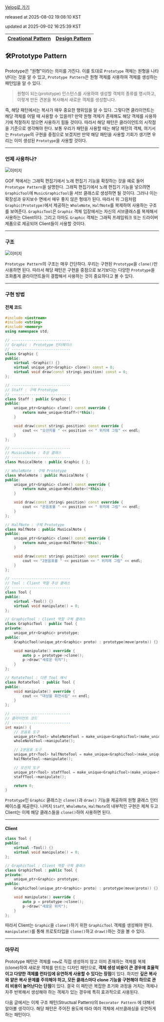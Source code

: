 [Velog로 가기](https://velog.io/@choi-hyk/Design-Pattern-Prototype-Pattern)

released at 2025-08-02 19:08:10 KST

updated at 2025-09-02 16:25:39 KST

|[Creational Pattern](https://velog.io/tags/Creational-Pattern)|[Design Pattern](https://velog.io/tags/Design-Pattern)|
|----|----|

## 🛠️Prototype Pattern

Prototype은 "원형"이라는 의미를 가진다. 이를 토대로 `Prototype` 객체는 원형을 나타낸다는 것을 알 수 있고, `Prototype Pattern`은 원형 객체를 사용하여 객체를 생성하는 패턴임을 알 수 있다.

> 원형이 되는(prototype) 인스턴스를 사용하여 생성할 객체의 종류를 명시하고, 이렇게 만든 견본을 복사해서 새로운 객체를 생성합니다.

즉, 해당 패턴에서는 복사가 매우 중요한 행위임을 알 수 있다. 그렇다면 클라이언트는 해당 객체를 어떨 때 사용할 수 있을까? 만약 원형 객체가 존재해도 해당 객체를 사용하기에 적절하지 않으면 사용하기 힘들 것이다. 따라서 해당 패턴은 클라이언트의 시작점을 기준으로 생각해야 한다. 보통 우리가 패턴을 사용할 때는 해당 패턴의 객체, 여기서는 `Prototype`의 구현을 중점으로 보겠지만 만약 해당 패턴을 사용할 기회가 생기면 우리는 이미 생성된 `Prototype`을 사용할 것이다.

---

### 언제 사용하나?

![이미지](https://github.com/user-attachments/assets/63426eba-b35e-424c-bd11-05c6378ef3b4)

GOF 책에서는 그래픽 편집기에서 노래 편집기 기능을 확장하는 것을 예로 들어 `Prototype Pattern`을 설명한다. 그래픽 편집기에서 노래 편집기 기능을 넣으려면 `GraphicTool`에 `MusicGraphicTool`을 서브 클래스로 생성하면 될 것이다. 그러나 이는 확장성과 유지보수 면에서 매우 좋지 않은 형태가 된다. 따라서 위 그림처럼 `Graphic(Prototype)`에서 제공하는 `WholeNote`, `HalfNote`를 복제하여 사용하는 구조를 보여준다. `GraphicTool`은 `Graphic` 객체 입장에서는 자신의 서브클래스를 복제해서 사용하는 Client이다. 그리고 아마도 `Graphic` 객체는 그래픽 프레임워크 또는 드라이버 제품으로 제공되어 Client들이 사용할 것이다.

---

### 구조

![이미지](https://github.com/user-attachments/assets/31db9050-d74f-4b6d-86c6-cff65e62d721)

`Prototype Pattern`의 구조는 매우 간단하다. 우리는 구현된 `Prototype`을 `clone()`만 사용하면 된다. 따라서 해당 패턴은 구현을 중점으로 보기보다는 다양한 `Prototype`을 조화롭게 클라이언트들이 결합해서 사용하는 것이 중요하다고 볼 수 있다.

---

### 구현 방법

#### 전체 코드

```cpp
#include <iostream>
#include <string>
#include <memory>
using namespace std;

// ---------------------------
// Graphic : Prototype 인터페이스
// ---------------------------
class Graphic {
public:
    virtual ~Graphic() {}
    virtual unique_ptr<Graphic> clone() const = 0;
    virtual void draw(const string& position) const = 0;
};

// ---------------------------
// Staff : 구체 Prototype
// ---------------------------
class Staff : public Graphic {
public:
    unique_ptr<Graphic> clone() const override {
        return make_unique<Staff>(*this);
    }

    void draw(const string& position) const override {
        cout << "오선지를 " << position << " 위치에 그림" << endl;
    }
};

// ---------------------------
// MusicalNote : 추상 클래스
// ---------------------------
class MusicalNote : public Graphic { };

// WholeNote : 구체 Prototype
class WholeNote : public MusicalNote {
public:
    unique_ptr<Graphic> clone() const override {
        return make_unique<WholeNote>(*this);
    }

    void draw(const string& position) const override {
        cout << "온음표를 " << position << " 위치에 그림" << endl;
    }
};

// HalfNote : 구체 Prototype
class HalfNote : public MusicalNote {
public:
    unique_ptr<Graphic> clone() const override {
        return make_unique<HalfNote>(*this);
    }

    void draw(const string& position) const override {
        cout << "2분음표를 " << position << " 위치에 그림" << endl;
    }
};

// ---------------------------
// Tool : Client 역할 추상 클래스
// ---------------------------
class Tool {
public:
    virtual ~Tool() {}
    virtual void manipulate() = 0;
};

// GraphicTool : Client 역할 구체 클래스
class GraphicTool : public Tool {
private:
    unique_ptr<Graphic> prototype;
public:
    GraphicTool(unique_ptr<Graphic> proto) : prototype(move(proto)) {}

    void manipulate() override {
        auto p = prototype->clone();
        p->draw("새로운 위치");
    }
};

// RotateTool : 다른 Tool 예시
class RotateTool : public Tool {
public:
    void manipulate() override {
        cout << "대상을 회전시킴" << endl;
    }
};

// ---------------------------
// 클라이언트 코드
// ---------------------------
int main() {
    // 온음표 도구
    unique_ptr<Tool> wholeNoteTool = make_unique<GraphicTool>(make_unique<WholeNote>());
    wholeNoteTool->manipulate();

    // 2분음표 도구
    unique_ptr<Tool> halfNoteTool = make_unique<GraphicTool>(make_unique<HalfNote>());
    halfNoteTool->manipulate();

    // 오선지 도구
    unique_ptr<Tool> staffTool = make_unique<GraphicTool>(make_unique<Staff>());
    staffTool->manipulate();

    return 0;
}
```

`Prototype`인 `Graphic` 클래스는 `clone()`과 `draw()` 기능을 제공하여 원형 클래스 인터페이스를 제공한다. 나머지 `Staff`, `WholeNote`, `HalfNote`의 내부적인 구현은 제쳐 두고 Client는 이제 해당 클래스들을 `clone()`하여 사용하면 된다.

---

#### Client

```cpp
class Tool {
public:
    virtual ~Tool() {}
    virtual void manipulate() = 0;
};

// GraphicTool : Client 역할 구체 클래스
class GraphicTool : public Tool {
private:
    unique_ptr<Graphic> prototype;
public:
    GraphicTool(unique_ptr<Graphic> proto) : prototype(move(proto)) {}

    void manipulate() override {
        auto p = prototype->clone();
        p->draw("새로운 위치");
    }
};
```

따라서 Client는 `Graphic`을 `clone()`하기 위한 `GraphicTool` 객체를 생성해야 한다. `manipulate()`를 통해 프로토타입을 `clone()`하고 `draw()`하는 것을 볼 수 있다.

---

### 마무리

Prototype 패턴은 객체를 `new`로 직접 생성하지 않고 이미 존재하는 객체를 복제(clone)하여 새로운 객체를 만드는 디자인 패턴으로, **객체 생성 비용이 큰 경우에 효율적이고 다양한 객체를 런타임에 유연하게 사용할 수 있다는 장점**이 있다.
하지만 **깊은 복사와 얕은 복사 문제를 주의해야 하고, 모든 클래스마다 clone 기능을 구현해야 하므로 관리 비용이 늘어난다는 단점**이 있다.
결국 이 패턴은 복잡한 초기화 과정을 거치는 객체나 자주 반복해서 생성해야 하는 객체가 있는 경우에 특히 효과적으로 사용된다.

다음 글에서는 이제 구조 패턴(Structual Pattern)의 `Decorator Pattern` 에 대해서 알아볼 생각이다. 해당 패턴은 주어진 용도에 따라 여러 객체에 서브클래싱을 유연하게 하는 패턴이다.